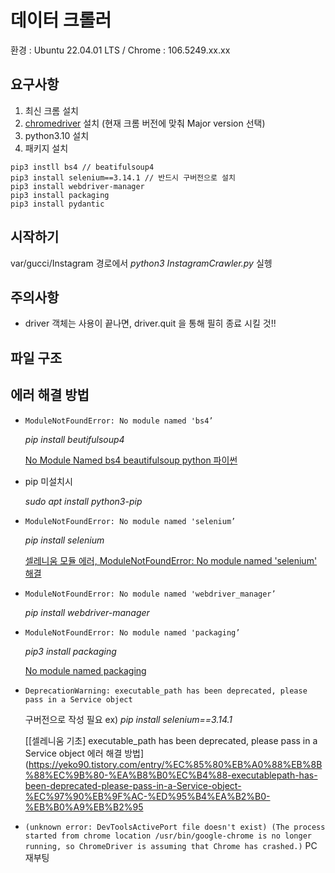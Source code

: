 # 데이터 크롤러

환경 : Ubuntu 22.04.01 LTS / Chrome : 106.5249.xx.xx

## 요구사항
1. 최신 크롬 설치
2. [chromedriver](https://chromedriver.storage.googleapis.com/index.html) 설치 (현재 크롬 버전에 맞춰 Major version 선택)
3. python3.10 설치
4. 패키지 설치
```
pip3 instll bs4 // beatifulsoup4
pip3 install selenium==3.14.1 // 반드시 구버전으로 설치
pip3 install webdriver-manager 
pip3 install packaging
pip3 install pydantic
```

## 시작하기
var/gucci/Instagram 경로에서 *python3 InstagramCrawler.py* 실헹

## 주의사항
- driver 객체는 사용이 끝나면, driver.quit 을 통해 필히 종료 시킬 것!!

## 파일 구조


## 에러 해결 방법

- `ModuleNotFoundError: No module named 'bs4’`
    
    *pip install beutifulsoup4*
    
    [No Module Named bs4 beautifulsoup python 파이썬](https://studyhard24.tistory.com/235)
    
- pip 미설치시
    
    *sudo apt install python3-pip*
    
- `ModuleNotFoundError: No module named 'selenium’`
    
    *pip install selenium*
    
    [셀레니움 모듈 에러, ModuleNotFoundError: No module named 'selenium' 해결](https://shwank77.tistory.com/1588)
    
- `ModuleNotFoundError: No module named 'webdriver_manager’`
    
     *pip install webdriver-manager*
    
- `ModuleNotFoundError: No module named 'packaging’`
    
    *pip3 install packaging*
    
    [No module named packaging](https://stackoverflow.com/questions/42222096/no-module-named-packaging)
    
- `DeprecationWarning: executable_path has been deprecated, please pass in a Service object`
    
    구버전으로 작성 필요
    ex) *pip install selenium==3.14.1*
    
    [[셀레니움 기초] executable_path has been deprecated, please pass in a Service object 에러 해결 방법](https://yeko90.tistory.com/entry/%EC%85%80%EB%A0%88%EB%8B%88%EC%9B%80-%EA%B8%B0%EC%B4%88-executablepath-has-been-deprecated-please-pass-in-a-Service-object-%EC%97%90%EB%9F%AC-%ED%95%B4%EA%B2%B0-%EB%B0%A9%EB%B2%95

- `(unknown error: DevToolsActivePort file doesn't exist)
  (The process started from chrome location /usr/bin/google-chrome is no longer running, so ChromeDriver is assuming that Chrome has crashed.)`
  PC 재부팅